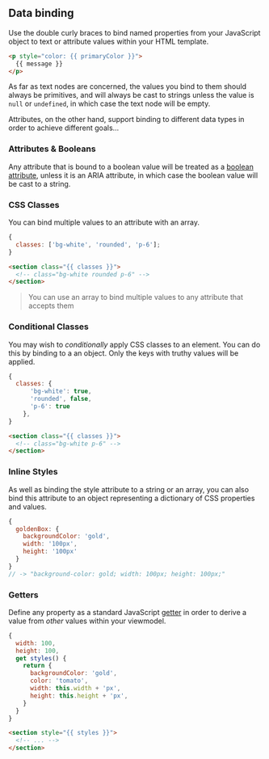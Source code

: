 ## Data binding

Use the double curly braces to bind named
properties from your JavaScript object to text or
attribute values within your HTML template.

```html
<p style="color: {{ primaryColor }}">
  {{ message }}
</p>
```

As far as text nodes are concerned, the values you
bind to them should always be primitives, and will
always be cast to strings unless the value is
`null` or `undefined`, in which case the text node
will be empty.

Attributes, on the other hand, support binding to
different data types in order to achieve different
goals...

### Attributes & Booleans

Any attribute that is bound to a boolean value
will be treated as a
[boolean attribute](https://developer.mozilla.org/en-US/docs/Web/HTML/Attributes#Boolean_Attributes),
unless it is an ARIA attribute, in which case the
boolean value will be cast to a string.

### CSS Classes

You can bind multiple values to an attribute with
an array.

```js
{
  classes: ['bg-white', 'rounded', 'p-6'];
}
```

```html
<section class="{{ classes }}">
  <!-- class="bg-white rounded p-6" -->
</section>
```

> You can use an array to bind multiple values to
> any attribute that accepts them

### Conditional Classes

You may wish to _conditionally_ apply CSS classes
to an element. You can do this by binding to a an
object. Only the keys with truthy values will be
applied.

```js
{
  classes: {
      'bg-white': true,
      'rounded', false,
      'p-6': true
    },
}
```

```html
<section class="{{ classes }}">
  <!-- class="bg-white p-6" -->
</section>
```

### Inline Styles

As well as binding the style attribute to a string
or an array, you can also bind this attribute to
an object representing a dictionary of CSS
properties and values.

```js
{
  goldenBox: {
    backgroundColor: 'gold',
    width: '100px',
    height: '100px'
  }
}
// -> "background-color: gold; width: 100px; height: 100px;"
```

### Getters

Define any property as a standard JavaScript
[getter](https://developer.mozilla.org/en-US/docs/Web/JavaScript/Reference/Functions/get)
in order to derive a value from _other_ values
within your viewmodel.

```js
{
  width: 100,
  height: 100,
  get styles() {
    return {
      backgroundColor: 'gold',
      color: 'tomato',
      width: this.width + 'px',
      height: this.height + 'px',
    }
  }
}
```

```html
<section style="{{ styles }}">
  <!-- ... -->
</section>
```
